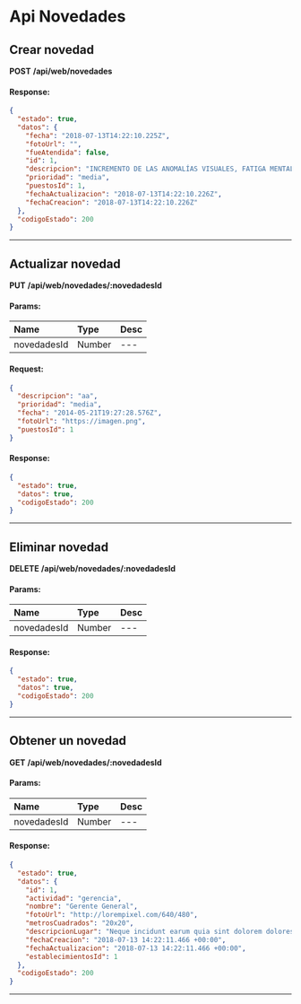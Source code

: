 # Api Novedades

## Crear novedad

__POST__ __/api/web/novedades__


#### Response:

```json
{
  "estado": true,
  "datos": {
    "fecha": "2018-07-13T14:22:10.225Z",
    "fotoUrl": "",
    "fueAtendida": false,
    "id": 1,
    "descripcion": "INCREMENTO DE LAS ANOMALÍAS VISUALES, FATIGA MENTAL Y VISUAL, DOLOR DE CABEZA",
    "prioridad": "media",
    "puestosId": 1,
    "fechaActualizacion": "2018-07-13T14:22:10.226Z",
    "fechaCreacion": "2018-07-13T14:22:10.226Z"
  },
  "codigoEstado": 200
}
```


___



## Actualizar novedad

__PUT__ __/api/web/novedades/:novedadesId__


#### Params:
| Name       | Type    | Desc |
| :--------- | :------ | :-------|
| novedadesId | Number |   ---   |
	

#### Request:

```json
{
  "descripcion": "aa",
  "prioridad": "media",
  "fecha": "2014-05-21T19:27:28.576Z",
  "fotoUrl": "https://imagen.png",
  "puestosId": 1
}
```

#### Response:

```json
{
  "estado": true,
  "datos": true,
  "codigoEstado": 200
}
```


___



## Eliminar novedad

__DELETE__ __/api/web/novedades/:novedadesId__


#### Params:
| Name       | Type    | Desc |
| :--------- | :------ | :-------|
| novedadesId | Number |   ---   |
	

#### Response:

```json
{
  "estado": true,
  "datos": true,
  "codigoEstado": 200
}
```


___



## Obtener un novedad

__GET__ __/api/web/novedades/:novedadesId__


#### Params:
| Name       | Type    | Desc |
| :--------- | :------ | :-------|
| novedadesId | Number |   ---   |
	

#### Response:

```json
{
  "estado": true,
  "datos": {
    "id": 1,
    "actividad": "gerencia",
    "nombre": "Gerente General",
    "fotoUrl": "http://lorempixel.com/640/480",
    "metrosCuadrados": "20x20",
    "descripcionLugar": "Neque incidunt earum quia sint dolorem dolores ut amet.",
    "fechaCreacion": "2018-07-13 14:22:11.466 +00:00",
    "fechaActualizacion": "2018-07-13 14:22:11.466 +00:00",
    "establecimientosId": 1
  },
  "codigoEstado": 200
}
```


___



